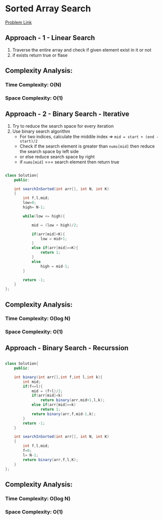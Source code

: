 # Sorted Array Search

[Problem Link](https://www.geeksforgeeks.org/problems/who-will-win-1587115621/1)

## Approach - 1 - Linear Search

1. Traverse the entire array and check if given element exist in it or not
2. if exists return true or flase

## Complexity Analysis:

### Time Complexity: O(N)

### Space Complexity: O(1)

## Approach - 2 - Binary Search - Iterative

1. Try to reduce the search space for every iteration
2. Use binary search algorithm
   - For two indices, calculate the middile index => `mid = start + (end - start)/2`
   - Check if the search element is greater than `nums[mid]` then reduce the search space by left side
   - or else reduce search space by right
   - if `nums[mid]` === search element then return true

```Java

class Solution{
    public:

    int searchInSorted(int arr[], int N, int K)
    {
        int f,l,mid;
        low=0;
        high= N-1;

        while(low <= high){

            mid = (low + high)/2;

            if(arr[mid]<K){
                low = mid+1;
            }
            else if(arr[mid]==K){
                return 1;
            }
            else
                high = mid-1;
        }

        return -1;
    }
};

```

## Complexity Analysis:

### Time Complexity: O(log N)

### Space Complexity: O(1)

## Approach - Binary Search - Recurssion

```Java

class Solution{
    public:

    int binary(int arr[],int f,int l,int k){
        int mid;
        if(f<=l){
            mid = (f+l)/2;
            if(arr[mid]<k)
                return binary(arr,mid+1,l,k);
            else if(arr[mid]==k)
                return 1;
            return binary(arr,f,mid-1,k);
        }
        return -1;
    }

    int searchInSorted(int arr[], int N, int K)
    {
        int f,l,mid;
        f=0;
        l= N-1;
        return binary(arr,f,l,K);
    }
};


```

## Complexity Analysis:

### Time Complexity: O(log N)

### Space Complexity: O(1)

